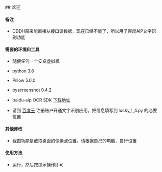 ﻿﻿## 欢迎




#### 备注
* CDDH原来能直接从接口读数据，现在已经不能了，所以用了百度AIP文字识别功能



#### 需要的环境和工具

* 随便任何一个安卓虚拟机

* python 3.6

* Pillow 5.0.0

* pyscreenshot 0.4.2

* baidu-aip OCR SDK [下载地址](https://ai.baidu.com/sdk#ocr)

* 请到 [百度云](https://cloud.baidu.com/product/ocr) 注册账户开通文字识别应用，把信息填写到 lucky_1_4.py 的必要位置

#### 其他修改

* 截图功能是截取桌面的像素点位置，请根据自己的电脑，自行设置





#### 使用方法

* 运行，然后按提示操作即可
